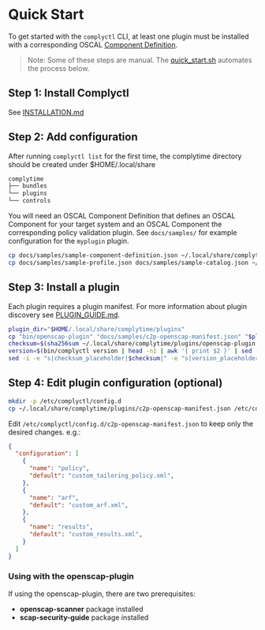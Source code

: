 # Quick Start

To get started with the `complyctl` CLI, at least one plugin must be installed with a corresponding OSCAL [Component Definition](https://pages.nist.gov/OSCAL/resources/concepts/layer/implementation/component-definition/).

> Note: Some of these steps are manual. The [quick_start.sh](../scripts/quick_start/quick_start.sh) automates the process below.

## Step 1: Install Complyctl

See [INSTALLATION.md](INSTALLATION.md)

## Step 2: Add configuration

After running `complyctl list` for the first time, the complytime
directory should be created under $HOME/.local/share

```markdown
complytime
├── bundles
└── plugins
└── controls
```

You will need an OSCAL Component Definition that defines an OSCAL Component for your target system and an OSCAL Component the corresponding
policy validation plugin. See `docs/samples/` for example configuration for the `myplugin` plugin.

```bash
cp docs/samples/sample-component-definition.json ~/.local/share/complytime/bundles
cp docs/samples/sample-profile.json docs/samples/sample-catalog.json ~/.local/share/complytime/controls
```

## Step 3: Install a plugin

Each plugin requires a plugin manifest. For more information about plugin discovery see [PLUGIN_GUIDE.md](PLUGIN_GUIDE.md).

```bash
plugin_dir="$HOME/.local/share/complytime/plugins"
cp "bin/openscap-plugin" "docs/samples/c2p-openscap-manifest.json" "$plugin_dir"
checksum=$(sha256sum ~/.local/share/complytime/plugins/openscap-plugin | awk '{ print $1 }' )
version=$(bin/complyctl version | head -n1 | awk '{ print $2 }' | sed -E 's/^v([0-9]+\.[0-9]+\.[0-9]+).*/\1/')
sed -i -e "s|checksum_placeholder|$checksum|" -e "s|version_placeholder|$version|" "$plugin_dir/c2p-openscap-manifest.json"
```

## Step 4: Edit plugin configuration (optional)
```bash
mkdir -p /etc/complyctl/config.d
cp ~/.local/share/complytime/plugins/c2p-openscap-manifest.json /etc/complyctl/config.d
```

Edit `/etc/complyctl/config.d/c2p-openscap-manifest.json` to keep only the desired changes. e.g.:
```json
{
  "configuration": [
    {
      "name": "policy",
      "default": "custom_tailoring_policy.xml",
    },
    {
      "name": "arf",
      "default": "custom_arf.xml",
    },
    {
      "name": "results",
      "default": "custom_results.xml",
    }
  ]
}
```

### Using with the openscap-plugin

If using the openscap-plugin, there are two prerequisites:
- **openscap-scanner** package installed
- **scap-security-guide** package installed
